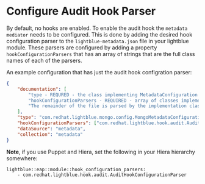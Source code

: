 # Configure Audit Hook Parser
By default, no hooks are enabled.  To enable the audit hook the `metadata mediator` needs to be configured.  This is done by adding the desired hook configuration parser to the `lightblue-metadata.json` file in your lightblue module.  These parsers are configured by adding a property `hookConfigurationParsers` that has an array of strings that are the full class names of each of the parsers.

An example configuration that has just the audit hook configration parser:

```json
{
    "documentation": [
        "type - REQURED - the class implementing MetadataConfiguration interface",
        "hookConfigurationParsers - REQUIRED - array of classes implementing HookConfigurationParser interface",
        "The remainder of the file is parsed by the implementation class"
    ],
    "type": "com.redhat.lightblue.mongo.config.MongoMetadataConfiguration",
    "hookConfigurationParsers": ["com.redhat.lightblue.hook.audit.AuditHookConfigurationParser"],
    "dataSource": "metadata",
    "collection": "metadata"
}
```

**Note**, if you use Puppet and Hiera, set the following in your Hiera hierarchy somewhere:

```
lightblue::eap::module::hook_configuration_parsers:
    - com.redhat.lightblue.hook.audit.AuditHookConfigurationParser
```
